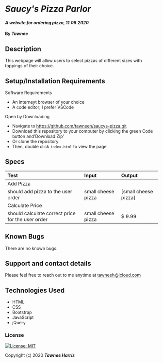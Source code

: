# _Saucy's Pizza Parlor_

#### _A website for ordering pizza, 11.06.2020_

#### By _**Tawnee**_

## Description

This webpage will allow users to select pizzas of different sizes with toppings of their choice.

## Setup/Installation Requirements

Software Requirements
* An interneyt browser of your choice
* A code editor; I prefer VSCode

Open by Downloading
* Navigate to <https://github.com/tawneeh/saucys-pizza.git>
* Download this repository to your computer by clicking the green Code button and'Download Zip'
* Or clone the repository
* Then, double click `index.html` to view the page

## Specs

| Test | Input | Output |
| :----------- | :----------------------| :----------- |
| Add Pizza |||
| should add pizza to the user order | small cheese pizza | [small cheese pizza] |
| Calculate Price |||
| should calculate correct price for the user order | small cheese pizza | $ 9.99



## Known Bugs

There are no known bugs.

## Support and contact details

Please feel free to reach out to me anytime at <tawneeh@icloud.com>

## Technologies Used

* HTML
* CSS
* Bootstrap
* JavaScript
* jQuery

### License

[![License: MIT](https://img.shields.io/badge/License-MIT-yellow.svg)](https://opensource.org/licenses/MIT)

Copyright (c) 2020 **_Tawnee Harris_**
